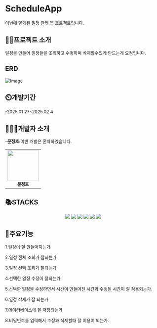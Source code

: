 # ScheduleApp
이번에 맡게된 일정 관리 앱 프로젝트입니다.

## 👨‍🏫프로젝트 소개
일정을 만들어 일정들을 조회하고 수정하며 삭제할수있게 만드는게 요점입니다.

## ERD
![Image](https://github.com/user-attachments/assets/f5a70427-9bf6-4f2f-b042-1ced8631a217)

## ⏲️개발기간
-2025.01.27~2025.02.4

## 🧑‍🤝‍🧑개발자 소개
-**문정호**:이번 개발은 혼자하였습니다.
<div align=center> 
<table>
  <tbody>
    <tr>
        <td align="center"><a href="https://github.com/ansdudn2"><img src="https://github.com/user-attachments/assets/27f2fd37-d5e0-449c-9d2d-e95696d17020" width="100px;" alt=""/><br /><sub><b> 문정호 </b></sub></a><br /></td>
    </tr>
  </tbody>
</table>
</div>

## 📚STACKS
<div align=center> 
  <img src="https://img.shields.io/badge/java-007396?style=for-the-badge&logo=java&logoColor=white"> 
  <img src="https://img.shields.io/badge/github-181717?style=for-the-badge&logo=github&logoColor=white">
  <img src="https://img.shields.io/badge/git-F05032?style=for-the-badge&logo=git&logoColor=white">
  <img src="https://img.shields.io/badge/intellijidea-000000?style=for-the-badge&logo=intellijidea&logoColor=white">
  <img src="https://img.shields.io/badge/postman-FF6C37?style=for-the-badge&logo=postman&logoColor=white">
  <img src="https://img.shields.io/badge/spring-6DB33F?style=for-the-badge&logo=spring&logoColor=white"> 
  
</div>

## 📌주요기능
1.일정이 잘 만들어지는가 

2.일정 전체 조회가 잘되는가

3.일정 선택 조회가 잘되는가

4.선택한 일정 수정이 잘되는가

5.선택한 일정을 수정하면서 시간이 만들어진 시간과 수정된 시간이 잘 적용되는가.

6.일정 삭제가 잘 되는가

7.데이터베이스에 잘 저장되는가

8.비밀번호를 입력해서 수정과 삭제할때 잘 이용이 되는가.
